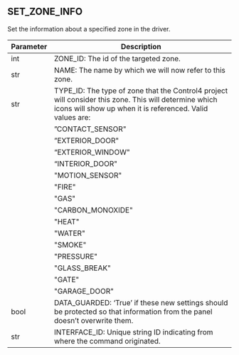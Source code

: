 ## SET_ZONE_INFO

Set the information about a specified zone in the driver.

| Parameter | Description |
| --- | --- |
| int | ZONE_ID: The id of the targeted zone. |
| str | NAME: The name by which we will now refer to this zone. |
| str | TYPE_ID: The type of zone that the Control4 project will consider this zone. This will determine which icons will show up when it is referenced.  Valid values are:
| |”CONTACT_SENSOR" 
| | ”EXTERIOR_DOOR" |
| | “EXTERIOR_WINDOW" |
| | “INTERIOR_DOOR"  | 
| | "MOTION_SENSOR" |
| | "FIRE" |
| | "GAS" |
| | "CARBON_MONOXIDE" |
| | "HEAT" |
| | "WATER" |
| | "SMOKE" |
| | "PRESSURE" |
| | "GLASS_BREAK" |
| | "GATE" |
| | "GARAGE_DOOR"  |
| bool | DATA_GUARDED: ‘True’ if these new settings should be protected so that information from the panel doesn’t overwrite them. |
| str | INTERFACE_ID: Unique string ID indicating from where the command originated. |
